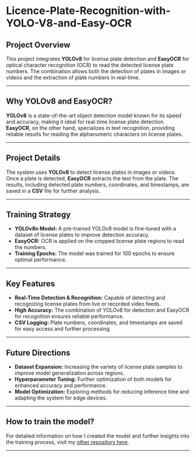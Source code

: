 # **Licence-Plate-Recognition-with-YOLO-V8-and-Easy-OCR**

## **Project Overview**  
This project integrates **YOLOv8** for license plate detection and **EasyOCR** for optical character recognition (OCR) to read the detected license plate numbers. The combination allows both the detection of plates in images or videos and the extraction of plate numbers in real-time.

---

## **Why YOLOv8 and EasyOCR?**  
**YOLOv8** is a state-of-the-art object detection model known for its speed and accuracy, making it ideal for real-time license plate detection. **EasyOCR**, on the other hand, specializes in text recognition, providing reliable results for reading the alphanumeric characters on license plates.

---

## **Project Details**  
The system uses **YOLOv8** to detect license plates in images or videos. Once a plate is detected, **EasyOCR** extracts the text from the plate. The results, including detected plate numbers, coordinates, and timestamps, are saved in a **CSV** file for further analysis.

---

## **Training Strategy**  
- **YOLOv8n Model:** A pre-trained YOLOv8 model is fine-tuned with a dataset of license plates to improve detection accuracy.  
- **EasyOCR:** OCR is applied on the cropped license plate regions to read the numbers.  
- **Training Epochs:** The model was trained for 100 epochs to ensure optimal performance.

---

## **Key Features**  
- **Real-Time Detection & Recognition:** Capable of detecting and recognizing license plates from live or recorded video feeds.  
- **High Accuracy:** The combination of YOLOv8 for detection and EasyOCR for recognition ensures reliable performance.  
- **CSV Logging:** Plate numbers, coordinates, and timestamps are saved for easy access and further processing.  

---

## **Future Directions**  
- **Dataset Expansion:** Increasing the variety of license plate samples to improve model generalization across regions.  
- **Hyperparameter Tuning:** Further optimization of both models for enhanced accuracy and performance.  
- **Model Optimization:** Exploring methods for reducing inference time and adapting the system for edge devices.  

---
## **How to train the model?**  
For detailed information on how I created the model and further insights into the training process, visit my [other repository here](https://github.com/Sourudra/Fine-tuning-YOLOv8-for-Licence-Plate-Detection).


---
